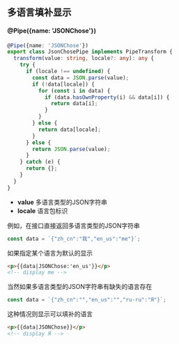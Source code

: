 ## 多语言填补显示

#### @Pipe({name: 'JSONChose'})

```typescript
@Pipe({name: 'JSONChose'})
export class JsonChosePipe implements PipeTransform {
  transform(value: string, locale?: any): any {
    try {
      if (locale !== undefined) {
        const data = JSON.parse(value);
        if (!data[locale]) {
          for (const i in data) {
            if (data.hasOwnProperty(i) && data[i]) {
              return data[i];
            }
          }
        } else {
          return data[locale];
        }
      } else {
        return JSON.parse(value);
      }
    } catch (e) {
      return {};
    }
  }
}
```

- **value** 多语言类型的JSON字符串
- **locale** 语言包标识

例如，在接口直接返回多语言类型的JSON字符串

```typescript
const data = `{"zh_cn":"我","en_us":"me"}`;
```

如果指定某个语言为默认的显示

```html
<p>{{data|JSONChose:'en_us'}}</p>
<!-- display me -->
```

当然如果多语言类型的JSON字符串有缺失的语言存在

```typescript
const data = `{"zh_cn":"","en_us":"","ru-ru":"Я"}`;
```

这种情况则显示可以填补的语言

```html
<p>{{data|JSONChose}}</p>
<!-- display Я -->
```
